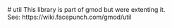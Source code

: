 <type name="util" category="libraryfunc" is="library">
	<summary>
# util
This library is part of gmod but were extenting it.<br>
See: https://wiki.facepunch.com/gmod/util

<added version="0.3"></added>
	</summary>
</type>